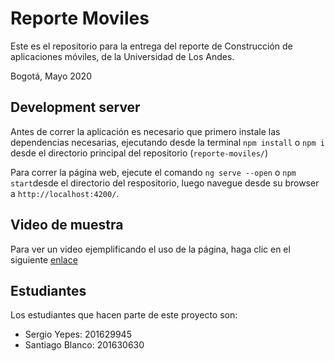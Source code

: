 # Reporte Moviles

Este es el repositorio para la entrega del reporte de Construcción de aplicaciones móviles, de la Universidad de Los Andes.

Bogotá, Mayo 2020

## Development server
Antes de correr la aplicación es necesario que primero instale las dependencias necesarias, ejecutando desde la terminal `npm install` o `npm i` desde el directorio principal del repositorio (`reporte-moviles/`)


Para correr la página web, ejecute el comando `ng serve --open` o `npm start`desde el directorio del respositorio, luego navegue desde su browser a `http://localhost:4200/`.


## Video de muestra

Para ver un video ejemplificando el uso de la página, haga clic en el siguiente [enlace](https://www.youtube.com/watch?v=EjBlE0gWXAM&feature=youtu.be)

## Estudiantes

Los estudiantes que hacen parte de este proyecto son:
* Sergio Yepes: 201629945
* Santiago Blanco: 201630630
